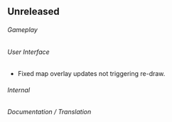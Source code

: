 ## Unreleased

###### Gameplay

###### User Interface
- Fixed map overlay updates not triggering re-draw.

###### Internal

###### Documentation / Translation
